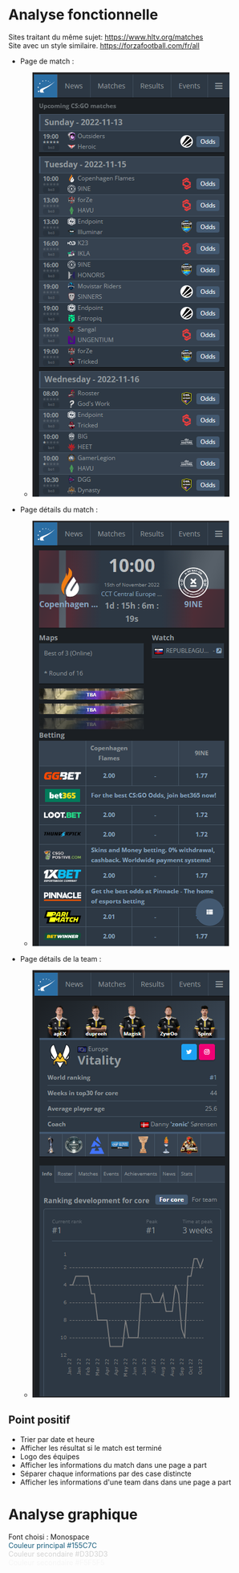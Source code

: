 # Analyse fonctionnelle
Sites traitant du même sujet: https://www.hltv.org/matches  
Site avec un style similaire. https://forzafootball.com/fr/all    

* Page de match :
    * ![page d'accueil](/analyse/home.PNG)  

* Page détails du match :
    * ![page d'accueil](/analyse/match.PNG)  

* Page détails de la team :
    * ![page d'accueil](/analyse/team.PNG)  

## Point positif
* Trier par date et heure
* Afficher les résultat si le match est terminé
* Logo des équipes
* Afficher les informations du match dans une page a part
* Séparer chaque informations par des case distincte
* Afficher les informations d'une team dans dans une page a part

# Analyse graphique
Font choisi : Monospace  
<span style="color: #155C7C">Couleur principal #155C7C</span>  
<span style="color: #d3d3d3">Couleur secondaire #D3D3D3</span>  
<span style="color: #F5F5F5">Couleur secondaire #F5F5F5</span>